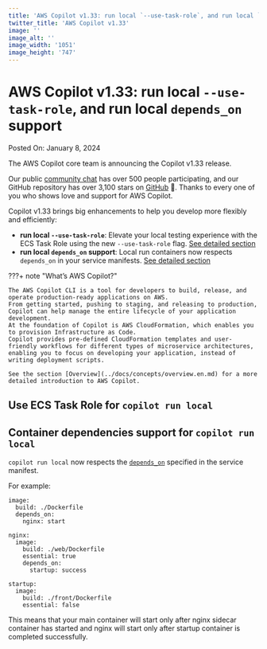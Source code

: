 ```yaml
---
title: 'AWS Copilot v1.33: run local `--use-task-role`, and run local `depends_on` support'
twitter_title: 'AWS Copilot v1.33'
image: ''
image_alt: ''
image_width: '1051'
image_height: '747'
---
```


# AWS Copilot v1.33: run local `--use-task-role`, and run local `depends_on` support

Posted On: January 8, 2024

The AWS Copilot core team is announcing the Copilot v1.33 release.

Our public [сommunity сhat](https://app.gitter.im/#/room/#aws_copilot-cli:gitter.im) has over 500 people participating, and our GitHub repository has over 3,100 stars on [GitHub](http://github.com/aws/copilot-cli/) 🚀.
Thanks to every one of you who shows love and support for AWS Copilot.

Copilot v1.33 brings big enhancements to help you develop more flexibly and efficiently:

- **run local `--use-task-role`**: Elevate your local testing experience with the ECS Task Role using the new `--use-task-role` flag. [See detailed section](#use-ecs-task-role-for-copilot-run-local)
- **run local `depends_on` support**:  Local run containers now respects `depends_on` in your service manifests. [See detailed section](#container-dependencies-support-for-copilot-run-local)

???+ note "What’s AWS Copilot?"

    The AWS Copilot CLI is a tool for developers to build, release, and operate production-ready applications on AWS.
    From getting started, pushing to staging, and releasing to production, Copilot can help manage the entire lifecycle of your application development.
    At the foundation of Copilot is AWS CloudFormation, which enables you to provision Infrastructure as Code.
    Copilot provides pre-defined CloudFormation templates and user-friendly workflows for different types of microservice architectures,
    enabling you to focus on developing your application, instead of writing deployment scripts.

    See the section [Overview](../docs/concepts/overview.en.md) for a more detailed introduction to AWS Copilot.

## Use ECS Task Role for `copilot run local`

## Container dependencies support for `copilot run local`

`copilot run local` now respects the [`depends_on`](../docs/manifest/lb-web-service.md#image-depends-on) specified in the service manifest.

For example:

```
image:
  build: ./Dockerfile
  depends_on:
    nginx: start

nginx:
  image:
    build: ./web/Dockerfile
    essential: true
    depends_on:
      startup: success

startup:
  image:
    build: ./front/Dockerfile
    essential: false
```

This means that your main container will start only after nginx sidecar container has started and nginx will start only after startup container is completed successfully.